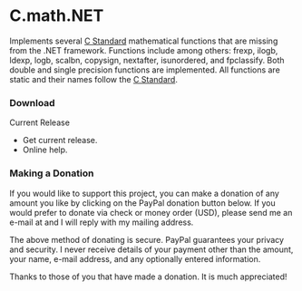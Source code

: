 # C.math.NET
Implements several [C Standard](http://en.cppreference.com/w/c/numeric/math) mathematical
functions that are missing from the .NET framework.
Functions include among others: frexp, ilogb, ldexp, logb, scalbn, copysign, nextafter,
isunordered, and fpclassify. Both double and single precision functions are implemented.
All functions are static and their names follow the
[C Standard](http://en.cppreference.com/w/c/numeric/math).

### Download

Current Release

- Get current  release.
- Online help.

### Making a Donation

If you would like to support this project, you can make a donation of any amount you like by
clicking on the PayPal donation button below.
If you would prefer to donate via check or money order (USD), please send me an e-mail at
and I will reply with my mailing address.



The above method of donating is secure. PayPal guarantees your privacy and security.
I never receive details of your payment other than the amount, your name, e-mail address,
and any optionally entered information.

Thanks to those of you that have made a donation. It is much appreciated!
